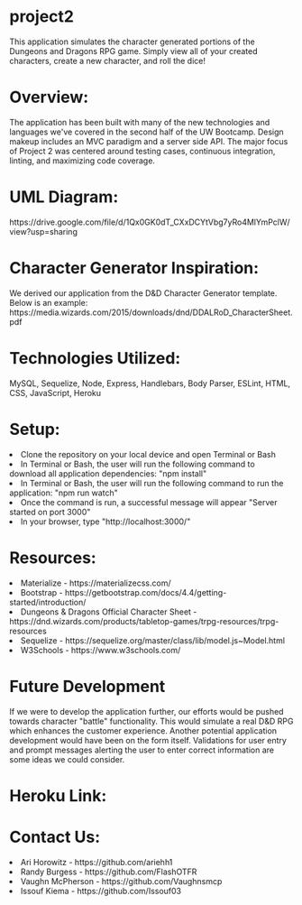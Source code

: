 # project2

This application simulates the character generated portions of the Dungeons and Dragons RPG game. Simply view all of your created characters, create a new character, and roll the dice!

<h1>Overview:</h1>
The application has been built with many of the new technologies and languages we've covered in the second half of the UW Bootcamp. Design makeup includes an MVC paradigm and a server side API. The major focus of Project 2 was centered around testing cases, continuous integration, linting, and maximizing code coverage.

<h1>UML Diagram:</h1>
https://drive.google.com/file/d/1Qx0GK0dT_CXxDCYtVbg7yRo4MlYmPclW/view?usp=sharing

<h1>Character Generator Inspiration:</h1>
We derived our application from the D&D Character Generator template. Below is an example:
https://media.wizards.com/2015/downloads/dnd/DDALRoD_CharacterSheet.pdf

<h1>Technologies Utilized:</h1>
MySQL, Sequelize, Node, Express, Handlebars, Body Parser, ESLint, HTML, CSS, JavaScript, Heroku

<h1>Setup:</h1>
<li>Clone the repository on your local device and open Terminal or Bash
<li>In Terminal or Bash, the user will run the following command to download all application dependencies: "npm install"
<li>In Terminal or Bash, the user will run the following command to run the application: "npm run watch"
<li>Once the command is run, a successful message will appear "Server started on port 3000"
<li>In your browser, type "http://localhost:3000/"

<h1>Resources:</h1>
<li>Materialize - https://materializecss.com/
<li>Bootstrap - https://getbootstrap.com/docs/4.4/getting-started/introduction/
<li>Dungeons & Dragons Official Character Sheet - https://dnd.wizards.com/products/tabletop-games/trpg-resources/trpg-resources
<li>Sequelize - https://sequelize.org/master/class/lib/model.js~Model.html
<li>W3Schools - https://www.w3schools.com/

<h1>Future Development</h1>
If we were to develop the application further, our efforts would be pushed towards character "battle" functionality. This would simulate a real D&D RPG which enhances the customer experience. Another potential application development would have been on the form itself. Validations for user entry and prompt messages alerting the user to enter correct information are some ideas we could consider.

<h1>Heroku Link:</h1>

<h1>Contact Us:</h1>
<li>Ari Horowitz - https://github.com/ariehh1 <br>
<li>Randy Burgess - https://github.com/FlashOTFR <br>
<li>Vaughn McPherson - https://github.com/Vaughnsmcp <br>
<li>Issouf Kiema - https://github.com/Issouf03
